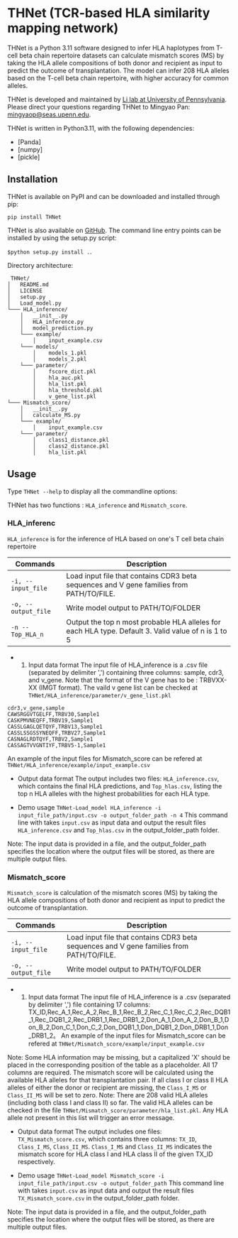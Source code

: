 # THNet (TCR-based HLA similarity mapping network)
THNet is a Python 3.11 software designed to infer HLA haplotypes from T-cell beta chain repertoire datasets can calculate mismatch scores (MS) by taking the HLA allele compositions of both donor and recipient as input to predict the outcome of transplantation. The model can infer 208 HLA alleles based on the T-cell beta chain repertoire, with higher accuracy for common alleles. 

THNet is developed and maintained by [Li lab at University of Pennsylvania](https://lilab-utsw.org). Please direct your questions regarding THNet to Mingyao Pan: mingyaop@seas.upenn.edu.

THNet is written in Python3.11, with the following dependencies:

- [Panda]
- [numpy]
- [pickle]

## Installation
THNet is available on PyPI and can be downloaded and installed through pip:


 ```pip install THNet```

THNet is also available on [GitHub](https://github.com/Mia-yao/THNet/tree/main). The command line entry points can be installed by using the setup.py script:

 ```$python setup.py install .```.

 Directory architecture:
```
 THNet/
│   README.md
│   LICENSE
│   setup.py
│   Load_model.py
└─── HLA_inference/
    │   __init__.py
    │   HLA_inference.py
    │   model_prediction.py
    └─── example/
        │    input_example.csv
    └─── models/   
        │    models_1.pkl  
        │    models_2.pkl 
    └─── parameter/
        │    fscore_dict.pkl
        │    hla_auc.pkl
        │    hla_list.pkl
        │    hla_threshold.pkl      
        │    v_gene_list.pkl
└─── Mismatch_score/
    │   __init__.py
    │   calculate_MS.py
    └─── example/
        │    input_example.csv
    └─── parameter/   
        │    class1_distance.pkl  
        │    class2_distance.pkl 
        │    hla_list.pkl 
```

## Usage

Type `THNet --help` to display all the commandline options:

THNet has two functions : `HLA_inference` and `Mismatch_score`. 

### HLA_inferenc
`HLA_inference` is for the inference of HLA based on one's T cell beta chain repertoire

|Commands|Description|
|--|--|
|`-i, --input_file`|Load input file that contains CDR3 beta sequences and V gene families from PATH/TO/FILE.| 
|`-o, --output_file`|Write model output to PATH/TO/FOLDER|
|`-n --Top_HLA_n`|Output the top n most probable HLA alleles for each HLA type. Default 3. Valid value of n is 1 to 5|

* 1. Input data format
The input file of HLA_inference is a .csv file (separated by delimiter ',') containing three columns: sample, cdr3, and v_gene. Note that the format of the V gene has to be : TRBVXX-XX (IMGT format). The vaild v gene list can be checked at `THNet/HLA_inference/parameter/v_gene_list.pkl`
```
cdr3,v_gene,sample
CAWSRGGVTGELFF,TRBV30,Sample1
CASKPMVNEQFF,TRBV19,Sample1
CASSLGAGLQETQYF,TRBV13,Sample1
CASSLSSGSSYNEQFF,TRBV27,Sample1
CASNAGLRDTQYF,TRBV2,Sample1
CASSAGTVVGNTIYF,TRBV5-1,Sample1
```
An example of the input files for Mismatch_score can be refered at `THNet/HLA_inference/example/input_example.csv`


* Output data format
The output includes two files: `HLA_inference.csv`, which contains the final HLA predictions, and `Top_hlas.csv`, listing the top n HLA alleles with the highest probabilities for each HLA type.

* Demo usage
`THNet-Load_model HLA_inference -i input_file_path/input.csv -o output_folder_path -n 4`
This command line with takes `input.csv` as input data and output the result files `HLA_inference.csv` and `Top_hlas.csv` in the output_folder_path folder.

Note: The input data is provided in a file, and the output_folder_path specifies the location where the output files will be stored, as there are multiple output files.

### Mismatch_score
`Mismatch_score` is calculation of the mismatch scores (MS) by taking the HLA allele compositions of both donor and recipient as input to predict the outcome of transplantation.

|Commands|Description|
|--|--|
|`-i, --input_file`|Load input file that contains CDR3 beta sequences and V gene families from PATH/TO/FILE.| 
|`-o, --output_file`|Write model output to PATH/TO/FOLDER|

* 1. Input data format
The input file of HLA_inference is a .csv (separated by delimiter ',') file containing 17 columns: TX_ID,Rec_A_1,Rec_A_2,Rec_B_1,Rec_B_2,Rec_C_1,Rec_C_2,Rec_DQB1_1,Rec_DQB1_2,Rec_DRB1_1,Rec_DRB1_2,Don_A_1,Don_A_2,Don_B_1,Don_B_2,Don_C_1,Don_C_2,Don_DQB1_1,Don_DQB1_2,Don_DRB1_1,Don_DRB1_2。
An example of the input files for Mismatch_score can be refered at `THNet/Mismatch_score/example/input_example.csv`

Note: Some HLA information may be missing, but a capitalized 'X' should be placed in the corresponding position of the table as a placeholder. All 17 columns are required. The mismatch score will be calculated using the available HLA alleles for that transplantation pair. If all class I or class II HLA alleles of either the donor or recipient are missing, the `Class_I_MS` or `Class_II_MS` will be set to zero.
Note: There are 208 valid HLA alleles (including both class I and class II) so far. The valid HLA alleles can be checked in the file `THNet/Mismatch_score/parameter/hla_list.pkl`. Any HLA allele not present in this list will trigger an error message.

* Output data format
The output includes one files: `TX_Mismatch_score.csv`, which contains three columns: `TX_ID`,	`Class_I_MS`, `Class_II_MS`. `Class_I_MS` and `Class_II_MS` indicates the mismatch score for HLA class I and HLA class II of the given TX_ID respectively.

* Demo usage
`THNet-Load_model Mismatch_score -i input_file_path/input.csv -o output_folder_path`
This command line with takes `input.csv` as input data and output the result files `TX_Mismatch_score.csv` in the output_folder_path folder.

Note: The input data is provided in a file, and the output_folder_path specifies the location where the output files will be stored, as there are multiple output files.
